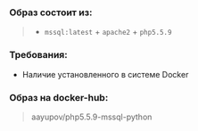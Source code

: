 ### Образ состоит из:

> * `mssql:latest` + `apache2` + `php5.5.9`

### Требования: 
* Наличие установленного в системе Docker

### Образ на docker-hub:

>  aayupov/php5.5.9-mssql-python
